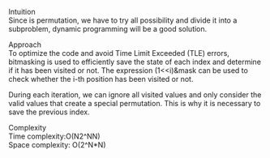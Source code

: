 Intuition  
Since is permutation, we have to try all possibility and divide it into a subproblem, dynamic programming will be a good solution.
  
Approach  
To optimize the code and avoid Time Limit Exceeded (TLE) errors, bitmasking is used to efficiently save the state of each index and determine if it has been visited or not. The expression (1<<i)&mask can be used to check whether the i-th position has been visited or not.
  
During each iteration, we can ignore all visited values and only consider the valid values that create a special permutation. This is why it is necessary to save the previous index.
  
Complexity  
Time complexity:O(N2^NN)  
Space complexity: O(2^N*N)  
